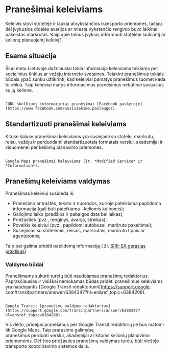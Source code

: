 # Pranešimai keleiviams

Keleivis stovi stotelėje ir laukia atvykstančios transporto priemones, tačiau dėl įvykusios didelės avarijos ar
mieste vykstančio renginio buvo laikinai pakeistas maršrutas. Kaip apie tokius įvykius informuoti stotelėje
laukiantį ar kelionę planuojantį keleivį?

## Esama situacija

Šiuo metu Lietuvoje dažniausiai tokia informacija keleiviams teikiama per socialinius tinklus ar vežėjų interneto
svetaines. Teiakint pranešimus tokiais būdais ypač sunku užtikrinti, kad keleiviai pamatys pranešimus tuomet kada to
reikia. Taip keleiviai matys informacinius pranešimus nebūtinai susijusius su jų kelione.

```{figure} /images/sprendimai/pranesimai-keleiviams/73-autobusas-pasikeitimai.png

JUDU skelbiami informaciniai pranešimai [Facebook paskyroje](https://www.facebook.com/susisiekimo.paslaugos). 
```

## Standartizuoti pranešimai keleiviams

Kitose šalyse pranešimai keleiviams yra susiejami su stotele, maršrutu, reisu, vežėju ir perduodami
standartizuotais formatais verslui, akademijai ir visuomenei per kelionių planavimo priemones.

```{figure} /images/apps/google-maps/google-maps-service-alerts.jpg

Google Maps pranešimai keleiviams (žr. *Modified Service* ir *Information*). 
```

## Pranešimų keleiviams valdymas

Pranešimas keleiviui susideda iš:

- Pranešimo antraštės, teksto ir nuorodos, kurioje pateikiama papildoma informacija (gali būti pateikiama ¬keliomis
  kalbomis);
- Galiojimo laiko (pradžios ir pabaigos data bei laikas);
- Priežasties (pvz., renginys, avarija, streikas);
- Poveikis keleiviui (pvz., papildomi autobusai, maršruto pakeitimai);
- Susiejimas su stotelėmis, reisais, maršrutais, maršruto tipais ar agentūromis;

Taip pat galima pridėti papildomą informaciją (
žr. [SIRI-SX gerasias praktikas](https://www.rtig.org.uk/system/files/documents/RTIG-PR015-D003-0.2%20SIRI-SX%20Best%20Practice.pdf))

### Valdymo būdai
Pranešimams sukurti turėtų būti naudojamas pranešimų redaktorius. Paprasčiausias ir visiškai nemokamas būdas pridėti 
pranešimus keleiviams yra naudojantis [Google Transit redaktoriumi](https://support.google.
com/transitpartners/answer/6384347?hl=en&ref_topic=6384208).

```{figure} /images/sprendimai/pranesimai-keleiviams/google-transit-service-alerts-editor.png

Google Transit [pranešimų valdymo redaktorius](https://support.google.com/transitpartners/answer/6384347?hl=en&ref_topic=6384208).
```

Vis dėlto, pridėjus pranešimus per Google Transit redaktorių jie bus matomi tik Google Maps. Taip prarasime galimybę  
pranešimus perduoti verslui, akademijai ar kitoms kelionių planavimo priemonėms. Dėl šios priežasties pranešimų 
valdymas turėtų būti viešojo transporto koordinavimo sistemos dalis.